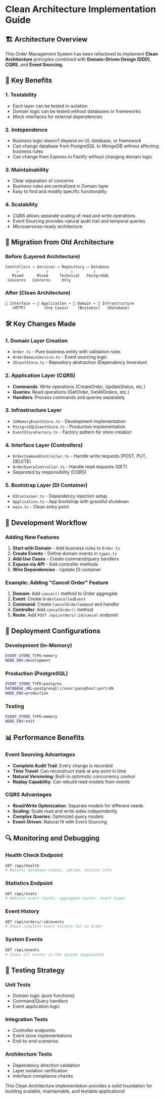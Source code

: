 # Clean Architecture Implementation Guide

## 🏗️ Architecture Overview

This Order Management System has been refactored to implement **Clean Architecture** principles combined with **Domain-Driven Design (DDD)**, **CQRS**, and **Event Sourcing**.

## 🎯 Key Benefits

### 1. **Testability**
- Each layer can be tested in isolation
- Domain logic can be tested without databases or frameworks
- Mock interfaces for external dependencies

### 2. **Independence**
- Business logic doesn't depend on UI, database, or framework
- Can change database from PostgreSQL to MongoDB without affecting business rules
- Can change from Express to Fastify without changing domain logic

### 3. **Maintainability**
- Clear separation of concerns
- Business rules are centralized in Domain layer
- Easy to find and modify specific functionality

### 4. **Scalability**
- CQRS allows separate scaling of read and write operations
- Event Sourcing provides natural audit trail and temporal queries
- Microservices-ready architecture

## 🔄 Migration from Old Architecture

### Before (Layered Architecture)
```
Controllers → Services → Repository → Database
     ↓            ↓          ↓         ↓
   Mixed      Mixed     Technical   PostgreSQL
 Concerns   Concerns     Only
```

### After (Clean Architecture)
```
📱 Interface → 🎯 Application → 🏢 Domain ← 🔧 Infrastructure
   (HTTP)        (Use Cases)    (Business)   (Database)
```

## 🛠️ Key Changes Made

### 1. **Domain Layer Creation**
- `Order.ts` - Pure business entity with validation rules
- `OrderDomainService.ts` - Event sourcing logic
- `IEventStore.ts` - Repository abstraction (Dependency Inversion)

### 2. **Application Layer (CQRS)**
- **Commands**: Write operations (CreateOrder, UpdateStatus, etc.)
- **Queries**: Read operations (GetOrder, GetAllOrders, etc.)
- **Handlers**: Process commands and queries separately

### 3. **Infrastructure Layer**
- `InMemoryEventStore.ts` - Development implementation
- `PostgreSQLEventStore.ts` - Production implementation
- `EventStoreFactory.ts` - Factory pattern for store creation

### 4. **Interface Layer (Controllers)**
- `OrderCommandController.ts` - Handle write requests (POST, PUT, DELETE)
- `OrderQueryController.ts` - Handle read requests (GET)
- Separated by responsibility (CQRS)

### 5. **Bootstrap Layer (DI Container)**
- `DIContainer.ts` - Dependency injection setup
- `Application.ts` - App bootstrap with graceful shutdown
- `main.ts` - Clean entry point

## 🔧 Development Workflow

### Adding New Features

1. **Start with Domain** - Add business rules to `Order.ts`
2. **Create Events** - Define domain events in `types.ts`
3. **Add Use Cases** - Create command/query handlers
4. **Expose via API** - Add controller methods
5. **Wire Dependencies** - Update DI container

### Example: Adding "Cancel Order" Feature

1. **Domain**: Add `cancel()` method to Order aggregate
2. **Event**: Create `OrderCancelledEvent`
3. **Command**: Create `CancelOrderCommand` and handler
4. **Controller**: Add `cancelOrder()` method
5. **Route**: Add `POST /api/orders/:id/cancel` endpoint

## 🚀 Deployment Configurations

### Development (In-Memory)
```bash
EVENT_STORE_TYPE=memory
NODE_ENV=development
```

### Production (PostgreSQL)
```bash
EVENT_STORE_TYPE=postgres
DATABASE_URL=postgresql://user:pass@host:port/db
NODE_ENV=production
```

### Testing
```bash
EVENT_STORE_TYPE=memory
NODE_ENV=test
```

## 📊 Performance Benefits

### Event Sourcing Advantages
- **Complete Audit Trail**: Every change is recorded
- **Time Travel**: Can reconstruct state at any point in time
- **Natural Versioning**: Built-in optimistic concurrency control
- **Replay Capability**: Can rebuild read models from events

### CQRS Advantages
- **Read/Write Optimization**: Separate models for different needs
- **Scaling**: Scale read and write sides independently
- **Complex Queries**: Optimized query models
- **Event-Driven**: Natural fit with Event Sourcing

## 🔍 Monitoring and Debugging

### Health Check Endpoint
```bash
GET /api/health
# Returns database status, uptime, version info
```

### Statistics Endpoint
```bash
GET /api/stats
# Returns event counts, aggregate counts, event types
```

### Event History
```bash
GET /api/orders/:id/events
# Shows complete event history for an order
```

### System Events
```bash
GET /api/events
# Shows all events in the system (paginated)
```

## 🧪 Testing Strategy

### Unit Tests
- Domain logic (pure functions)
- Command/Query handlers
- Event application logic

### Integration Tests
- Controller endpoints
- Event store implementations
- End-to-end scenarios

### Architecture Tests
- Dependency direction validation
- Layer isolation verification
- Interface compliance checks

This Clean Architecture implementation provides a solid foundation for building scalable, maintainable, and testable applications!
